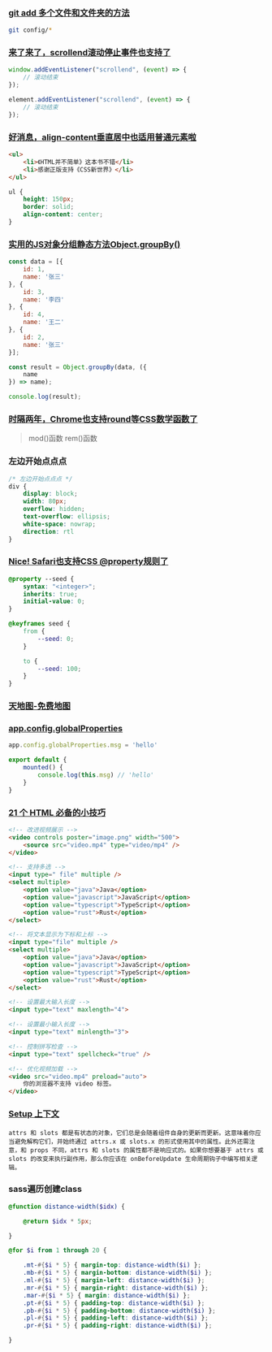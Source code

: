 ### [git add 多个文件和文件夹的方法](https://blog.csdn.net/sphinx1122/article/details/89789929)

```bash
git config/*
```

### [来了来了，scrollend滚动停止事件也支持了](https://www.zhangxinxu.com/wordpress/2024/09/js-scrollend-event/)

```js
window.addEventListener("scrollend", (event) => {
    // 滚动结束
});

element.addEventListener("scrollend", (event) => {
    // 滚动结束
});
```

### [好消息，align-content垂直居中也适用普通元素啦](https://www.zhangxinxu.com/wordpress/2024/09/css-align-content/)

```html
<ul>
    <li>《HTML并不简单》这本书不错</li>
    <li>感谢正版支持《CSS新世界》</li>
</ul>
```

```css
ul {
    height: 150px;
    border: solid;
    align-content: center;
}
```

### [实用的JS对象分组静态方法Object.groupBy()](https://www.zhangxinxu.com/wordpress/2024/09/js-object-groupby/)

```js
const data = [{
    id: 1,
    name: '张三'
}, {
    id: 3,
    name: '李四'
}, {
    id: 4,
    name: '王二'
}, {
    id: 2,
    name: '张三'
}];

const result = Object.groupBy(data, ({
    name
}) => name);

console.log(result);
```

### [时隔两年，Chrome也支持round等CSS数学函数了](https://www.zhangxinxu.com/wordpress/2024/09/css-math-round-function/)

> mod()函数 rem()函数

### 左边开始点点点

```css
/* 左边开始点点点 */
div {
    display: block;
    width: 80px;
    overflow: hidden;
    text-overflow: ellipsis;
    white-space: nowrap;
    direction: rtl
}
```

### [Nice! Safari也支持CSS @property规则了](https://www.zhangxinxu.com/wordpress/2024/10/css-at-perporty-rule/)

```css
@property --seed {
    syntax: "<integer>";
    inherits: true;
    initial-value: 0;
}

@keyframes seed {
    from {
        --seed: 0;
    }

    to {
        --seed: 100;
    }
}
```

### [天地图-免费地图](https://vgimap.tianditu.gov.cn/)

### [app.config.globalProperties](https://cn.vuejs.org/api/application#app-config-globalproperties)

```js
app.config.globalProperties.msg = 'hello'

export default {
    mounted() {
        console.log(this.msg) // 'hello'
    }
}
```

### [21 个 HTML 必备的小技巧](https://juejin.cn/post/7410955755942723624)

```html
<!-- 改进视频展示 -->
<video controls poster="image.png" width="500">
    <source src="video.mp4" type="video/mp4" />
</video>

<!-- 支持多选 -->
<input type=" file" multiple />
<select multiple>
    <option value="java">Java</option>
    <option value="javascript">JavaScript</option>
    <option value="typescript">TypeScript</option>
    <option value="rust">Rust</option>
</select>

<!-- 将文本显示为下标和上标 -->
<input type="file" multiple />
<select multiple>
    <option value="java">Java</option>
    <option value="javascript">JavaScript</option>
    <option value="typescript">TypeScript</option>
    <option value="rust">Rust</option>
</select>

<!-- 设置最大输入长度 -->
<input type="text" maxlength="4">

<!-- 设置最小输入长度 -->
<input type="text" minlength="3">

<!-- 控制拼写检查 -->
<input type="text" spellcheck="true" />

<!-- 优化视频加载 -->
<video src="video.mp4" preload="auto">
    你的浏览器不支持 video 标签。
</video>
```

### [Setup 上下文](https://cn.vuejs.org/api/composition-api-setup#setup-context)

```
attrs 和 slots 都是有状态的对象，它们总是会随着组件自身的更新而更新。这意味着你应当避免解构它们，并始终通过 attrs.x 或 slots.x 的形式使用其中的属性。此外还需注意，和 props 不同，attrs 和 slots 的属性都不是响应式的。如果你想要基于 attrs 或 slots 的改变来执行副作用，那么你应该在 onBeforeUpdate 生命周期钩子中编写相关逻辑。
```

### sass遍历创建class

```scss
@function distance-width($idx) {

    @return $idx * 5px;

}

@for $i from 1 through 20 {

    .mt-#{$i * 5} { margin-top: distance-width($i) };
    .mb-#{$i * 5} { margin-bottom: distance-width($i) };
    .ml-#{$i * 5} { margin-left: distance-width($i) };
    .mr-#{$i * 5} { margin-right: distance-width($i) };
    .mar-#{$i * 5} { margin: distance-width($i) };
    .pt-#{$i * 5} { padding-top: distance-width($i) };
    .pb-#{$i * 5} { padding-bottom: distance-width($i) };
    .pl-#{$i * 5} { padding-left: distance-width($i) };
    .pr-#{$i * 5} { padding-right: distance-width($i) };

}
```
